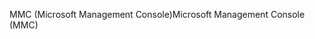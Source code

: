<span data-ttu-id="4f858-101">MMC (Microsoft Management Console)</span><span class="sxs-lookup"><span data-stu-id="4f858-101">Microsoft Management Console (MMC)</span></span>